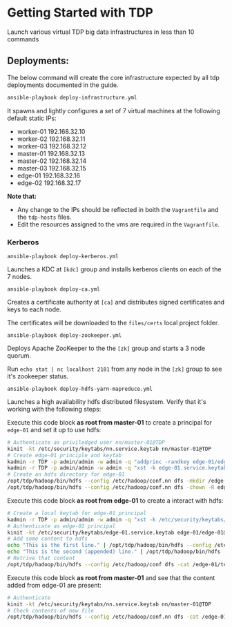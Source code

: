 # Getting Started with TDP

Launch various virtual TDP big data infrastructures in less than 10 commands



## Deployments:


The below command will create the core infrastructure expected by all tdp deployments documented in the guide.

```bash
ansible-playbook deploy-infrastructure.yml
```
It spawns and lightly configures a set of 7 virtual machines at the following default static IPs:

* worker-01 192.168.32.10
* worker-02 192.168.32.11
* worker-03 192.168.32.12
* master-01 192.168.32.13
* master-02 192.168.32.14
* master-03 192.168.32.15
* edge-01 192.168.32.16
* edge-02 192.168.32.17

**Note that:**
- Any change to the IPs should be reflected in boith the `Vagrantfile` and the `tdp-hosts` files.
- Edit the resources assigned to the vms are required in the `Vagrantfile`.

### Kerberos

```
ansible-playbook deploy-kerberos.yml
```

Launches a KDC at `[kdc]` group and installs kerberos clients on each of the 7 nodes.

```
ansible-playbook deploy-ca.yml
```

Creates a certificate authority at `[ca]` and distributes signed certificates and keys to each node.

The certificates will be downloaded to the `files/certs` local project folder.

```
ansible-playbook deploy-zookeeper.yml
```

Deploys Apache ZooKeeper to the the `[zk]` group and starts a 3 node quorum.
  
Run `echo stat | nc localhost 2181` from any node in the `[zk]` group to see it's zookeeper status.

```
ansible-playbook deploy-hdfs-yarn-mapreduce.yml
```

Launches a high availability hdfs distributed filesystem. Verify that it's working with the following steps:
   
Execute this code block **as root from master-01** to create a principal for `edge-01` and set it up to use hdfs:

```bash
# Authenticate as priviledged user nn/master-01@TDP
kinit -kt /etc/security/keytabs/nn.service.keytab nn/master-01@TDP
# Create edge-01 principle and keytab
kadmin -r TDP -p admin/admin -w admin -q "addprinc -randkey edge-01/edge-01@TDP"
kadmin -r TDP -p admin/admin -w admin -q "xst -k edge-01.service.keytab edge-01/edge-01@TDP"
# Create an hdfs directory for edge-01
/opt/tdp/hadoop/bin/hdfs --config /etc/hadoop/conf.nn dfs -mkdir /edge-01
/opt/tdp/hadoop/bin/hdfs --config /etc/hadoop/conf.nn dfs -chown -R edge-01:hadoop /edge-01
```

Execute this code block **as root from edge-01** to create a interact with hdfs:

```bash
# Create a local keytab for edge-01 principal
kadmin -r TDP -p admin/admin -w admin -q "xst -k /etc/security/keytabs/edge-01.service.keytab edge-01/edge-01@TDP"
# Authenticate as edge-01 principal
kinit -kt /etc/security/keytabs/edge-01.service.keytab edge-01/edge-01@TDP
# Add some content to hdfs
echo "This is the first line." | /opt/tdp/hadoop/bin/hdfs --config /etc/hadoop/conf dfs -put - /edge-01/testFile
echo "This is the second (appended) line." | /opt/tdp/hadoop/bin/hdfs --config /etc/hadoop/conf dfs -appendToFile - /edge-01/testFile
# Retrive that content
/opt/tdp/hadoop/bin/hdfs --config /etc/hadoop/conf dfs -cat /edge-01/testFile
```

Execute this code block **as root from master-01** and see that the content added from edge-01 are present:
```bash
# Authenticate
kinit -kt /etc/security/keytabs/nn.service.keytab nn/master-01@TDP
# Check contents of new file
/opt/tdp/hadoop/bin/hdfs --config /etc/hadoop/conf.nn dfs -cat /edge-01/testFile
```
